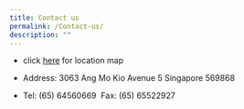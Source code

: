 ```yaml
---
title: Contact us
permalink: /Contact-us/
description: ""
---
```

*   click [here](https://yiochukangsec-moe-edu-sg-admin.cwp.sg/qql/slot/u133/Our%20Story/Mapv2.jpg) for location map  
    
*   Address: 3063 Ang Mo Kio Avenue 5 Singapore 569868 
*   Tel: (65) 64560669  Fax: (65) 65522927